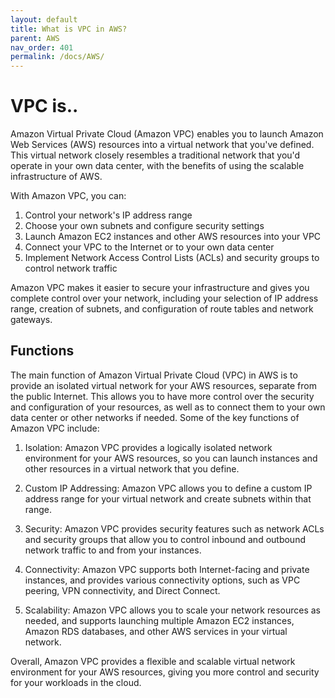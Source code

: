 ```yaml
---
layout: default
title: What is VPC in AWS?
parent: AWS
nav_order: 401
permalink: /docs/AWS/
---
```

# VPC is..  

Amazon Virtual Private Cloud (Amazon VPC) enables you to launch Amazon Web Services (AWS) resources into a virtual network that you've defined. This virtual network closely resembles a traditional network that you'd operate in your own data center, with the benefits of using the scalable infrastructure of AWS.

With Amazon VPC, you can:

1. Control your network's IP address range
2. Choose your own subnets and configure security settings
3. Launch Amazon EC2 instances and other AWS resources into your VPC
4. Connect your VPC to the Internet or to your own data center
5. Implement Network Access Control Lists (ACLs) and security groups to control network traffic

Amazon VPC makes it easier to secure your infrastructure and gives you complete control over your network, including your selection of IP address range, creation of subnets, and configuration of route tables and network gateways.

## Functions

The main function of Amazon Virtual Private Cloud (VPC) in AWS is to provide an isolated virtual network for your AWS resources, separate from the public Internet. This allows you to have more control over the security and configuration of your resources, as well as to connect them to your own data center or other networks if needed. Some of the key functions of Amazon VPC include:

1. Isolation: Amazon VPC provides a logically isolated network environment for your AWS resources, so you can launch instances and other resources in a virtual network that you define.

2. Custom IP Addressing: Amazon VPC allows you to define a custom IP address range for your virtual network and create subnets within that range.

3. Security: Amazon VPC provides security features such as network ACLs and security groups that allow you to control inbound and outbound network traffic to and from your instances.

4. Connectivity: Amazon VPC supports both Internet-facing and private instances, and provides various connectivity options, such as VPC peering, VPN connectivity, and Direct Connect.

5. Scalability: Amazon VPC allows you to scale your network resources as needed, and supports launching multiple Amazon EC2 instances, Amazon RDS databases, and other AWS services in your virtual network.

Overall, Amazon VPC provides a flexible and scalable virtual network environment for your AWS resources, giving you more control and security for your workloads in the cloud.  

